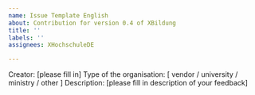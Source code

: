 ```yaml
---
name: Issue Template English
about: Contribution for version 0.4 of XBildung
title: ''
labels: ''
assignees: XHochschuleDE

---
```


Creator: [please fill in]
Type of the organisation: [ vendor / university / ministry / other ]
Description: [please fill in description of your feedback]
